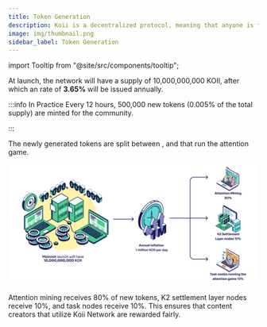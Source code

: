 ```yaml
---
title: Token Generation
description: Koii is a decentralized protocol, meaning that anyone is free to fork the code and build their own version for a specific purpose.
image: img/thumbnail.png
sidebar_label: Token Generation
---
```


import Tooltip from "@site/src/components/tooltip";

At <Tooltip text='Mainnet'/> launch, the network will have a supply of 10,000,000,000 KOII, after which an <Tooltip text='inflation'/> rate of **3.65%** will be issued annually.

:::info In Practice
Every 12 hours, 500,000 new tokens (0.005% of the total supply) are minted for the community.

:::

The newly generated tokens are split between <Tooltip text='Attention Mining'/>, <Tooltip text='K2 Nodes'/> and <Tooltip text='Task Nodes'/> that run the attention game.

![Token Generation](./img/Token%20Generation.svg)

Attention mining receives 80% of new tokens, K2 settlement layer nodes receive 10%, and task nodes receive 10%. This ensures that content creators that utilize Koii Network are rewarded fairly.
